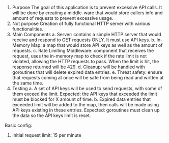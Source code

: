1. Purpose
   The goal of this application is to prevent excessive API calls. It will be done by creating a middle-ware that would store callers info and amount of requests to prevent excessive usage.
2. Not purpose
   Creation of fully functional HTTP server with various functionalities.
3. Main Components
   a. Server: contains a simple HTTP server that would receive and respond to GET requests ONLY. It must use API keys.
   b. In-Memory Map: a map that would store API keys as well as the amount of requests.
   c. Rate Limiting Middleware: component that receives the request, uses the in-memory map to check if the rate limit is not violated, allowing the HTTP requests to pass. When the limit is hit, the response returned will be 429.
   d. Cleanup: will be handled with goroutines that will delete expired data entries.
   e. Threat safety: ensure that requests coming at once will be safe from being read and written at the same time.
4. Testing
   a. A set of API keys will be used to send requests, with some of them exceed the limit. Expected: the API keys that exceeded the limit must be blocked for X amount of time.
   b. Expired data entries that exceeded limit will be added to the map, then calls will be made using API keys existing in these entries. Expected: goroutines must clean up the data so the API keys limit is reset.

Basic config:

1. Initial request limit: 15 per minute
